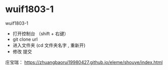 # wuif1803-1
wuif1803-1

* 打开控制台 （shift + 右键）
* git clone url
* 进入文件夹 (cd 文件夹名字  , 重新开) 
* 修改  提交

庄宝瑞：
https://zhuangbaorui19980427.github.io/eleme/shouye/index.html
